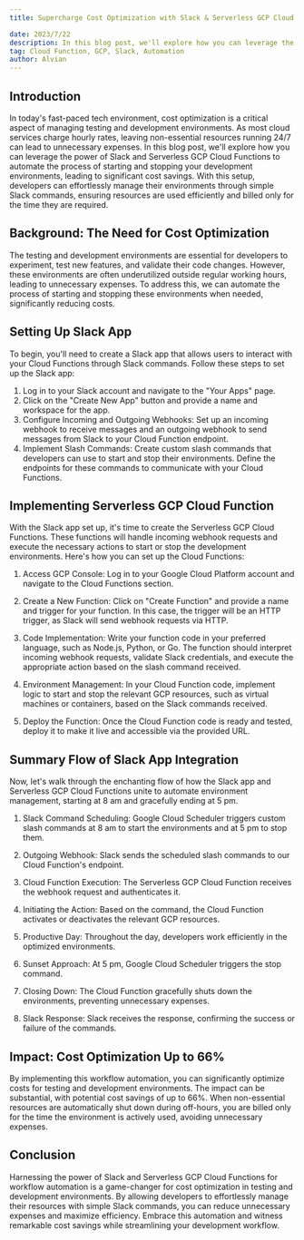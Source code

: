 ```yaml
---
title: Supercharge Cost Optimization with Slack & Serverless GCP Cloud Functions!

date: 2023/7/22
description: In this blog post, we'll explore how you can leverage the power of Slack and Serverless GCP Cloud Functions to automate the process of starting and stopping your development environments, leading to significant cost savings.
tag: Cloud Function, GCP, Slack, Automation
author: Alvian
---
```


## Introduction

In today's fast-paced tech environment, cost optimization is a critical aspect of managing testing and development environments. As most cloud services charge hourly rates, leaving non-essential resources running 24/7 can lead to unnecessary expenses. In this blog post, we'll explore how you can leverage the power of Slack and Serverless GCP Cloud Functions to automate the process of starting and stopping your development environments, leading to significant cost savings. With this setup, developers can effortlessly manage their environments through simple Slack commands, ensuring resources are used efficiently and billed only for the time they are required.

## Background: The Need for Cost Optimization

The testing and development environments are essential for developers to experiment, test new features, and validate their code changes. However, these environments are often underutilized outside regular working hours, leading to unnecessary expenses. To address this, we can automate the process of starting and stopping these environments when needed, significantly reducing costs.

## Setting Up Slack App

To begin, you'll need to create a Slack app that allows users to interact with your Cloud Functions through Slack commands. Follow these steps to set up the Slack app:

1.  Log in to your Slack account and navigate to the "Your Apps" page.
2.  Click on the "Create New App" button and provide a name and workspace for the app.
3.  Configure Incoming and Outgoing Webhooks: Set up an incoming webhook to receive messages and an outgoing webhook to send messages from Slack to your Cloud Function endpoint.
4.  Implement Slash Commands: Create custom slash commands that developers can use to start and stop their environments. Define the endpoints for these commands to communicate with your Cloud Functions.

## Implementing Serverless GCP Cloud Function

With the Slack app set up, it's time to create the Serverless GCP Cloud Functions. These functions will handle incoming webhook requests and execute the necessary actions to start or stop the development environments. Here's how you can set up the Cloud Functions:

1.  Access GCP Console: Log in to your Google Cloud Platform account and navigate to the Cloud Functions section.
    
2.  Create a New Function: Click on "Create Function" and provide a name and trigger for your function. In this case, the trigger will be an HTTP trigger, as Slack will send webhook requests via HTTP.
    
3.  Code Implementation: Write your function code in your preferred language, such as Node.js, Python, or Go. The function should interpret incoming webhook requests, validate Slack credentials, and execute the appropriate action based on the slash command received.
    
4.  Environment Management: In your Cloud Function code, implement logic to start and stop the relevant GCP resources, such as virtual machines or containers, based on the Slack commands received.
    
5.  Deploy the Function: Once the Cloud Function code is ready and tested, deploy it to make it live and accessible via the provided URL.
    

## Summary Flow of Slack App Integration

Now, let's walk through the enchanting flow of how the Slack app and Serverless GCP Cloud Functions unite to automate environment management, starting at 8 am and gracefully ending at 5 pm.

1.  Slack Command Scheduling: Google Cloud Scheduler triggers custom slash commands at 8 am to start the environments and at 5 pm to stop them.
    
2.  Outgoing Webhook: Slack sends the scheduled slash commands to our Cloud Function's endpoint.
    
3.  Cloud Function Execution: The Serverless GCP Cloud Function receives the webhook request and authenticates it.
    
4.  Initiating the Action: Based on the command, the Cloud Function activates or deactivates the relevant GCP resources.
    
5.  Productive Day: Throughout the day, developers work efficiently in the optimized environments.
    
6.  Sunset Approach: At 5 pm, Google Cloud Scheduler triggers the stop command.
    
7.  Closing Down: The Cloud Function gracefully shuts down the environments, preventing unnecessary expenses.
    
8.  Slack Response: Slack receives the response, confirming the success or failure of the commands.

## Impact: Cost Optimization Up to 66%

By implementing this workflow automation, you can significantly optimize costs for testing and development environments. The impact can be substantial, with potential cost savings of up to 66%. When non-essential resources are automatically shut down during off-hours, you are billed only for the time the environment is actively used, avoiding unnecessary expenses.

## Conclusion

Harnessing the power of Slack and Serverless GCP Cloud Functions for workflow automation is a game-changer for cost optimization in testing and development environments. By allowing developers to effortlessly manage their resources with simple Slack commands, you can reduce unnecessary expenses and maximize efficiency. Embrace this automation and witness remarkable cost savings while streamlining your development workflow.
